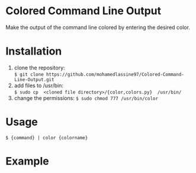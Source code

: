 # Colored Command Line Output
Make the output of the command line colored by entering the desired color.
# Installation
 1. clone the repository:   
 `$ git clone https://github.com/mohamedlassine97/Colored-Command-Line-Output.git`
 2. add files to /usr/bin:  
 `$ sudo cp  <cloned file directory>/{color,colors.py}  /usr/bin/`
 3. change the permissions: 
 `$ sudo chmod 777 /usr/bin/color`
# Usage
 `$ {command} | color {colorname}`

# Example
